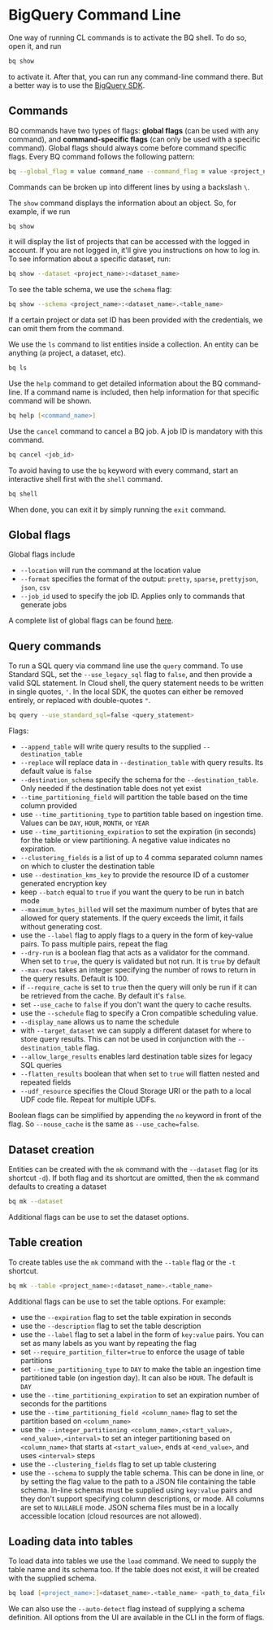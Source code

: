 # BigQuery Command Line

One way of running CL commands is to activate the BQ shell. To do so, open it, and run

``` zsh
bq show
```

to activate it. After that, you can run any command-line command there. But a better way is to use the [BigQuery SDK](https://cloud.google.com/sdk/docs/install).

## Commands

BQ commands have two types of flags: **global flags** (can be used with any command), and **command-specific flags** (can only be used with a specific command). Global flags should always come before command specific flags. Every BQ command follows the following pattern:

``` zsh
bq --global_flag = value command_name --command_flag = value <project_name>:<dataset_name>.<table_name>
```

Commands can be broken up into different lines by using a backslash `\`.

The `show` command displays the information about an object. So, for example, if we run

``` zsh
bq show
```

it will display the list of projects that can be accessed with the logged in account. If you are not logged in, it'll give you instructions on how to log in. To see information about a specific dataset, run:

``` zsh
bq show --dataset <project_name>:<dataset_name>
```

To see the table schema, we use the `schema` flag:

``` zsh
bq show --schema <project_name>:<dataset_name>.<table_name>
```

If a certain project or data set ID has been provided with the credentials, we can omit them from the command.

We use the `ls` command to list entities inside a collection. An entity can be anything (a project, a dataset, etc).

``` zsh
bq ls
```

Use the `help` command to get detailed information about the BQ command-line. If a command name is included, then help information for that specific command will be shown.

``` zsh
bq help [<command_name>]
```

Use the `cancel` command to cancel a BQ job. A job ID is mandatory with this command.

``` zsh
bq cancel <job_id>
```

To avoid having to use the `bq` keyword with every command, start an interactive shell first with the `shell` command.

``` zsh
bq shell
```

When done, you can exit it by simply running the `exit` command.

## Global flags

Global flags include

- `--location` will run the command at the location value
- `--format` specifies the format of the output: `pretty`, `sparse`, `prettyjson`, `json`, `csv`
- `--job_id` used to specify the job ID. Applies only to commands that generate jobs

A complete list of global flags can be found [here](https://cloud.google.com/bigquery/docs/reference/bq-cli-reference#bq_global_flags).

## Query commands

To run a SQL query via command line use the `query` command. To use Standard SQL, set the `--use_legacy_sql` flag to `false`, and then provide a valid SQL statement. In Cloud shell, the query statement needs to be written in single quotes, `'`. In the local SDK, the quotes can either be removed entirely, or replaced with double-quotes `"`.

``` zsh
bq query --use_standard_sql=false <query_statement>
```

Flags:

- `--append_table` will write query results to the supplied `--destination_table`
- `--replace` will replace data in `--destination_table` with query results. Its default value is `false`
- `--destination_schema` specify the schema for the `--destination_table`. Only needed if the destination table does not yet exist
- `--time_partitioning_field` will partition the table based on the time column provided
- use `--time_partitioning_type` to partition table based on ingestion time. Values can be `DAY`, `HOUR`, `MONTH`, or `YEAR`
- use `--time_partitioning_expiration` to set the expiration (in seconds) for the table or view partitioning. A negative value indicates no expiration.
- `--clustering_fields` is a list of up to 4 comma separated column names on which to cluster the destination table
- use `--destination_kms_key` to provide the resource ID of a customer generated encryption key
- keep `--batch` equal to `true` if you want the query to be run in batch mode
- `--maximum_bytes_billed` will set the maximum number of bytes that are allowed for query statements. If the query exceeds the limit, it fails without generating cost.
- use the `--label` flag to apply flags to a query in the form of key-value pairs. To pass multiple pairs, repeat the flag
- `--dry-run` is a boolean flag that acts as a validator for the command. When set to `true`, the query is validated but not run. It is `true` by default
- `--max-rows` takes an integer specifying the number of rows to return in the query results. Default is 100.
- if `--require_cache` is set to `true` then the query will only be run if it can be retrieved from the cache. By default it's `false`.
- set `--use_cache` to `false` if you don't want the query to cache results.
- use the `--schedule` flag to specify a Cron compatible scheduling value.
- `--display_name` allows us to name the schedule
- with `--target_dataset` we can supply a different dataset for where to store query results. This can not be used in conjunction with the `--destination_table` flag.
- `--allow_large_results` enables lard destination table sizes for legacy SQL queries
- `--flatten_results` boolean that when set to `true` will flatten nested and repeated fields
- `--udf_resource` specifies the Cloud Storage URI or the path to a local UDF code file. Repeat for multiple UDFs.

Boolean flags can be simplified by appending the `no` keyword in front of the flag. So `--nouse_cache` is the same as `--use_cache=false`.

## Dataset creation

Entities can be created with the `mk` command with the `--dataset` flag (or its shortcut `-d`). If both flag and its shortcut are omitted, then the `mk` command defaults to creating a dataset

``` zsh
bq mk --dataset
```

Additional flags can be use to set the dataset options.

## Table creation

To create tables use the `mk` command with the `--table` flag or the `-t` shortcut.

``` zsh
bq mk --table <project_name>:<dataset_name>.<table_name>
```

Additional flags can be use to set the table options. For example:

- use the `--expiration` flag to set the table expiration in seconds
- use the `--description` flag to set the table description
- use the `--label` flag to set a label in the form of `key:value` pairs. You can set as many labels as you want by repeating the flag
- set `--require_partition_filter=true` to enforce the usage of table partitions
- set `--time_partitioning_type` to `DAY` to make the table an ingestion time partitioned table (on ingestion day). It can also be `HOUR`. The default is `DAY`
- use the `--time_partitioning_expiration` to set an expiration number of seconds for the partitions
- use the `--time_partitioning_field <column_name>` flag to set the partition based on `<column_name>`
- use the `--integer_partitioning <column_name>,<start_value>,<end_value>,<interval>` to set an integer partitioning based on `<column_name>` that starts at `<start_value>`, ends at `<end_value>`, and uses `<interval>` steps
- use the `--clustering_fields` flag to set up table clustering
- use the `--schema` to supply the table schema. This can be done in line, or by setting the flag value to the path to a JSON file containing the table schema. In-line schemas must be supplied using `key:value` pairs and they don't support specifying column descriptions, or mode. All columns are set to `NULLABLE` mode. JSON schema files must be in a locally accessible location (cloud resources are not allowed).

## Loading data into tables

To load data into tables we use the `load` command. We need to supply the table name and its schema too. If the table does not exist, it will be created with the supplied schema.

``` zsh
bq load [<project_name>:]<dataset_name>.<table_name> <path_to_data_file> --schema <path_to_schema_file.json>
```

We can also use the `--auto-detect` flag instead of supplying a schema definition. All options from the UI are available in the CLI in the form of flags.
